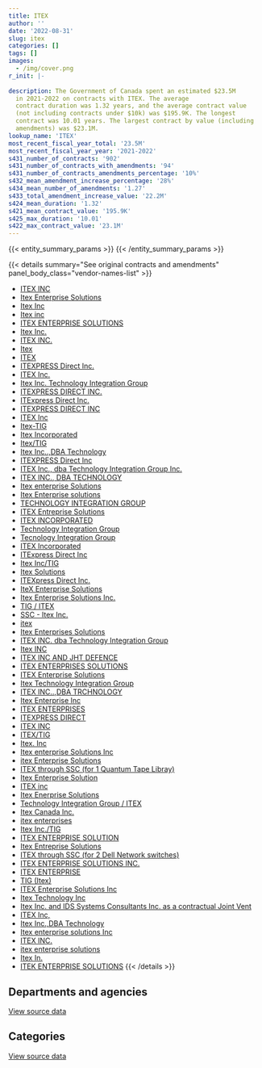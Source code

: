 ```yaml
---
title: ITEX
author: ''
date: '2022-08-31'
slug: itex
categories: []
tags: []
images:
  - /img/cover.png
r_init: |-
  
description: The Government of Canada spent an estimated $23.5M
  in 2021-2022 on contracts with ITEX. The average
  contract duration was 1.32 years, and the average contract value
  (not including contracts under $10k) was $195.9K. The longest
  contract was 10.01 years. The largest contract by value (including
  amendments) was $23.1M.
lookup_name: 'ITEX'
most_recent_fiscal_year_total: '23.5M'
most_recent_fiscal_year_year: '2021-2022'
s431_number_of_contracts: '902'
s431_number_of_contracts_with_amendments: '94'
s431_number_of_contracts_amendments_percentage: '10%'
s432_mean_amendment_increase_percentage: '28%'
s434_mean_number_of_amendments: '1.27'
s433_total_amendment_increase_value: '22.2M'
s424_mean_duration: '1.32'
s421_mean_contract_value: '195.9K'
s425_max_duration: '10.01'
s422_max_contract_value: '23.1M'
---
```


<script src="/rmarkdown-libs/htmlwidgets/htmlwidgets.js"></script>
<link href="/rmarkdown-libs/datatables-css/datatables-crosstalk.css" rel="stylesheet" />
<script src="/rmarkdown-libs/datatables-binding/datatables.js"></script>
<script src="/rmarkdown-libs/jquery/jquery-3.6.0.min.js"></script>
<link href="/rmarkdown-libs/dt-core-bootstrap/css/dataTables.bootstrap.min.css" rel="stylesheet" />
<link href="/rmarkdown-libs/dt-core-bootstrap/css/dataTables.bootstrap.extra.css" rel="stylesheet" />
<script src="/rmarkdown-libs/dt-core-bootstrap/js/jquery.dataTables.min.js"></script>
<script src="/rmarkdown-libs/dt-core-bootstrap/js/dataTables.bootstrap.min.js"></script>
<link href="/rmarkdown-libs/crosstalk/css/crosstalk.min.css" rel="stylesheet" />
<script src="/rmarkdown-libs/crosstalk/js/crosstalk.min.js"></script>
<script src="/rmarkdown-libs/htmlwidgets/htmlwidgets.js"></script>
<link href="/rmarkdown-libs/datatables-css/datatables-crosstalk.css" rel="stylesheet" />
<script src="/rmarkdown-libs/datatables-binding/datatables.js"></script>
<script src="/rmarkdown-libs/jquery/jquery-3.6.0.min.js"></script>
<link href="/rmarkdown-libs/dt-core-bootstrap/css/dataTables.bootstrap.min.css" rel="stylesheet" />
<link href="/rmarkdown-libs/dt-core-bootstrap/css/dataTables.bootstrap.extra.css" rel="stylesheet" />
<script src="/rmarkdown-libs/dt-core-bootstrap/js/jquery.dataTables.min.js"></script>
<script src="/rmarkdown-libs/dt-core-bootstrap/js/dataTables.bootstrap.min.js"></script>
<link href="/rmarkdown-libs/crosstalk/css/crosstalk.min.css" rel="stylesheet" />
<script src="/rmarkdown-libs/crosstalk/js/crosstalk.min.js"></script>

{{< entity_summary_params >}}
{{< /entity_summary_params >}}

{{< details summary="See original contracts and amendments" panel_body_class="vendor-names-list" >}}
- [ITEX INC](https://search.open.canada.ca/en/ct/?sort=contract_value_f%20desc&page=1&search_text=%22ITEX%20INC%22)
- [Itex Enterprise Solutions](https://search.open.canada.ca/en/ct/?sort=contract_value_f%20desc&page=1&search_text=%22Itex%20Enterprise%20Solutions%22)
- [Itex Inc](https://search.open.canada.ca/en/ct/?sort=contract_value_f%20desc&page=1&search_text=%22Itex%20Inc%22)
- [Itex inc](https://search.open.canada.ca/en/ct/?sort=contract_value_f%20desc&page=1&search_text=%22Itex%20inc%22)
- [ITEX ENTERPRISE SOLUTIONS](https://search.open.canada.ca/en/ct/?sort=contract_value_f%20desc&page=1&search_text=%22ITEX%20ENTERPRISE%20SOLUTIONS%22)
- [Itex Inc.](https://search.open.canada.ca/en/ct/?sort=contract_value_f%20desc&page=1&search_text=%22Itex%20Inc.%22)
- [ITEX INC.](https://search.open.canada.ca/en/ct/?sort=contract_value_f%20desc&page=1&search_text=%22ITEX%20INC.%22)
- [Itex](https://search.open.canada.ca/en/ct/?sort=contract_value_f%20desc&page=1&search_text=%22Itex%22)
- [ITEX](https://search.open.canada.ca/en/ct/?sort=contract_value_f%20desc&page=1&search_text=%22ITEX%22)
- [ITEXPRESS Direct Inc.](https://search.open.canada.ca/en/ct/?sort=contract_value_f%20desc&page=1&search_text=%22ITEXPRESS%20Direct%20Inc.%22)
- [ITEX Inc.](https://search.open.canada.ca/en/ct/?sort=contract_value_f%20desc&page=1&search_text=%22ITEX%20Inc.%22)
- [Itex Inc. Technology Integration Group](https://search.open.canada.ca/en/ct/?sort=contract_value_f%20desc&page=1&search_text=%22Itex%20Inc.%20Technology%20Integration%20Group%22)
- [ITEXPRESS DIRECT INC.](https://search.open.canada.ca/en/ct/?sort=contract_value_f%20desc&page=1&search_text=%22ITEXPRESS%20DIRECT%20INC.%22)
- [ITExpress Direct Inc.](https://search.open.canada.ca/en/ct/?sort=contract_value_f%20desc&page=1&search_text=%22ITExpress%20Direct%20Inc.%22)
- [ITEXPRESS DIRECT INC](https://search.open.canada.ca/en/ct/?sort=contract_value_f%20desc&page=1&search_text=%22ITEXPRESS%20DIRECT%20INC%22)
- [ITEX Inc](https://search.open.canada.ca/en/ct/?sort=contract_value_f%20desc&page=1&search_text=%22ITEX%20Inc%22)
- [Itex-TIG](https://search.open.canada.ca/en/ct/?sort=contract_value_f%20desc&page=1&search_text=%22Itex-TIG%22)
- [Itex Incorporated](https://search.open.canada.ca/en/ct/?sort=contract_value_f%20desc&page=1&search_text=%22Itex%20Incorporated%22)
- [Itex/TIG](https://search.open.canada.ca/en/ct/?sort=contract_value_f%20desc&page=1&search_text=%22Itex%2fTIG%22)
- [Itex Inc..,DBA Technology](https://search.open.canada.ca/en/ct/?sort=contract_value_f%20desc&page=1&search_text=%22Itex%20Inc..%2cDBA%20Technology%22)
- [ITEXPRESS Direct Inc](https://search.open.canada.ca/en/ct/?sort=contract_value_f%20desc&page=1&search_text=%22ITEXPRESS%20Direct%20Inc%22)
- [ITEX Inc., dba Technology Integration Group Inc.](https://search.open.canada.ca/en/ct/?sort=contract_value_f%20desc&page=1&search_text=%22ITEX%20Inc.%2c%20dba%20Technology%20Integration%20Group%20Inc.%22)
- [ITEX INC., DBA TECHNOLOGY](https://search.open.canada.ca/en/ct/?sort=contract_value_f%20desc&page=1&search_text=%22ITEX%20INC.%2c%20DBA%20TECHNOLOGY%22)
- [Itex enterprise Solutions](https://search.open.canada.ca/en/ct/?sort=contract_value_f%20desc&page=1&search_text=%22Itex%20enterprise%20Solutions%22)
- [Itex Enterprise solutions](https://search.open.canada.ca/en/ct/?sort=contract_value_f%20desc&page=1&search_text=%22Itex%20Enterprise%20solutions%22)
- [TECHNOLOGY INTEGRATION GROUP](https://search.open.canada.ca/en/ct/?sort=contract_value_f%20desc&page=1&search_text=%22TECHNOLOGY%20INTEGRATION%20GROUP%22)
- [ITEX Entreprise Solutions](https://search.open.canada.ca/en/ct/?sort=contract_value_f%20desc&page=1&search_text=%22ITEX%20Entreprise%20Solutions%22)
- [ITEX INCORPORATED](https://search.open.canada.ca/en/ct/?sort=contract_value_f%20desc&page=1&search_text=%22ITEX%20INCORPORATED%22)
- [Technology Integration Group](https://search.open.canada.ca/en/ct/?sort=contract_value_f%20desc&page=1&search_text=%22Technology%20Integration%20Group%22)
- [Tecnology Integration Group](https://search.open.canada.ca/en/ct/?sort=contract_value_f%20desc&page=1&search_text=%22Tecnology%20Integration%20Group%22)
- [ITEX Incorporated](https://search.open.canada.ca/en/ct/?sort=contract_value_f%20desc&page=1&search_text=%22ITEX%20Incorporated%22)
- [ITExpress Direct Inc](https://search.open.canada.ca/en/ct/?sort=contract_value_f%20desc&page=1&search_text=%22ITExpress%20Direct%20Inc%22)
- [Itex Inc/TIG](https://search.open.canada.ca/en/ct/?sort=contract_value_f%20desc&page=1&search_text=%22Itex%20Inc%2fTIG%22)
- [Itex Solutions](https://search.open.canada.ca/en/ct/?sort=contract_value_f%20desc&page=1&search_text=%22Itex%20Solutions%22)
- [ITEXpress Direct Inc.](https://search.open.canada.ca/en/ct/?sort=contract_value_f%20desc&page=1&search_text=%22ITEXpress%20Direct%20Inc.%22)
- [IteX Enterprise Solutions](https://search.open.canada.ca/en/ct/?sort=contract_value_f%20desc&page=1&search_text=%22IteX%20Enterprise%20Solutions%22)
- [Itex Enterprise Solutions Inc.](https://search.open.canada.ca/en/ct/?sort=contract_value_f%20desc&page=1&search_text=%22Itex%20Enterprise%20Solutions%20Inc.%22)
- [TIG / ITEX](https://search.open.canada.ca/en/ct/?sort=contract_value_f%20desc&page=1&search_text=%22TIG%20%2f%20ITEX%22)
- [SSC - Itex Inc.](https://search.open.canada.ca/en/ct/?sort=contract_value_f%20desc&page=1&search_text=%22SSC%20-%20Itex%20Inc.%22)
- [itex](https://search.open.canada.ca/en/ct/?sort=contract_value_f%20desc&page=1&search_text=%22itex%22)
- [Itex Enterprises Solutions](https://search.open.canada.ca/en/ct/?sort=contract_value_f%20desc&page=1&search_text=%22Itex%20Enterprises%20Solutions%22)
- [ITEX INC. dba Technology Integration Group](https://search.open.canada.ca/en/ct/?sort=contract_value_f%20desc&page=1&search_text=%22ITEX%20INC.%20dba%20Technology%20Integration%20Group%22)
- [Itex INC](https://search.open.canada.ca/en/ct/?sort=contract_value_f%20desc&page=1&search_text=%22Itex%20INC%22)
- [ITEX INC AND JHT DEFENCE](https://search.open.canada.ca/en/ct/?sort=contract_value_f%20desc&page=1&search_text=%22ITEX%20INC%20AND%20JHT%20DEFENCE%22)
- [ITEX ENTERPRISES SOLUTIONS](https://search.open.canada.ca/en/ct/?sort=contract_value_f%20desc&page=1&search_text=%22ITEX%20ENTERPRISES%20SOLUTIONS%22)
- [ITEX Enterprise Solutions](https://search.open.canada.ca/en/ct/?sort=contract_value_f%20desc&page=1&search_text=%22ITEX%20Enterprise%20Solutions%22)
- [Itex Technology Integration Group](https://search.open.canada.ca/en/ct/?sort=contract_value_f%20desc&page=1&search_text=%22Itex%20Technology%20Integration%20Group%22)
- [ITEX INC..,DBA TRCHNOLOGY](https://search.open.canada.ca/en/ct/?sort=contract_value_f%20desc&page=1&search_text=%22ITEX%20INC..%2cDBA%20TRCHNOLOGY%22)
- [Itex Enterprise Inc](https://search.open.canada.ca/en/ct/?sort=contract_value_f%20desc&page=1&search_text=%22Itex%20Enterprise%20Inc%22)
- [ITEX ENTERPRISES](https://search.open.canada.ca/en/ct/?sort=contract_value_f%20desc&page=1&search_text=%22ITEX%20ENTERPRISES%22)
- [ITEXPRESS DIRECT](https://search.open.canada.ca/en/ct/?sort=contract_value_f%20desc&page=1&search_text=%22ITEXPRESS%20DIRECT%22)
- [ITEX INC](https://search.open.canada.ca/en/ct/?sort=contract_value_f%20desc&page=1&search_text=%22ITEX%20%20INC%22)
- [ITEX/TIG](https://search.open.canada.ca/en/ct/?sort=contract_value_f%20desc&page=1&search_text=%22ITEX%2fTIG%22)
- [Itex. Inc](https://search.open.canada.ca/en/ct/?sort=contract_value_f%20desc&page=1&search_text=%22Itex.%20Inc%22)
- [Itex enterprise Solutions Inc](https://search.open.canada.ca/en/ct/?sort=contract_value_f%20desc&page=1&search_text=%22Itex%20enterprise%20Solutions%20Inc%22)
- [itex Enterprise Solutions](https://search.open.canada.ca/en/ct/?sort=contract_value_f%20desc&page=1&search_text=%22itex%20Enterprise%20Solutions%22)
- [ITEX through SSC (for 1 Quantum Tape Libray)](https://search.open.canada.ca/en/ct/?sort=contract_value_f%20desc&page=1&search_text=%22ITEX%20through%20SSC%20%28for%201%20Quantum%20Tape%20Libray%29%22)
- [Itex Enterprise Solution](https://search.open.canada.ca/en/ct/?sort=contract_value_f%20desc&page=1&search_text=%22Itex%20Enterprise%20Solution%22)
- [ITEX inc](https://search.open.canada.ca/en/ct/?sort=contract_value_f%20desc&page=1&search_text=%22ITEX%20inc%22)
- [Itex Enerprise Solutions](https://search.open.canada.ca/en/ct/?sort=contract_value_f%20desc&page=1&search_text=%22Itex%20Enerprise%20Solutions%22)
- [Technology Integration Group / ITEX](https://search.open.canada.ca/en/ct/?sort=contract_value_f%20desc&page=1&search_text=%22Technology%20Integration%20Group%20%2f%20ITEX%22)
- [Itex Canada Inc.](https://search.open.canada.ca/en/ct/?sort=contract_value_f%20desc&page=1&search_text=%22Itex%20Canada%20Inc.%22)
- [itex enterprises](https://search.open.canada.ca/en/ct/?sort=contract_value_f%20desc&page=1&search_text=%22itex%20enterprises%22)
- [Itex Inc./TIG](https://search.open.canada.ca/en/ct/?sort=contract_value_f%20desc&page=1&search_text=%22Itex%20Inc.%2fTIG%22)
- [ITEX ENTERPRISE SOLUTION](https://search.open.canada.ca/en/ct/?sort=contract_value_f%20desc&page=1&search_text=%22ITEX%20ENTERPRISE%20SOLUTION%22)
- [Itex Entreprise Solutions](https://search.open.canada.ca/en/ct/?sort=contract_value_f%20desc&page=1&search_text=%22Itex%20Entreprise%20Solutions%22)
- [ITEX through SSC (for 2 Dell Network switches)](https://search.open.canada.ca/en/ct/?sort=contract_value_f%20desc&page=1&search_text=%22ITEX%20through%20SSC%20%28for%202%20Dell%20Network%20switches%29%22)
- [ITEX ENTERPRISE SOLUTIONS INC.](https://search.open.canada.ca/en/ct/?sort=contract_value_f%20desc&page=1&search_text=%22ITEX%20ENTERPRISE%20SOLUTIONS%20INC.%22)
- [ITEX ENTERPRISE](https://search.open.canada.ca/en/ct/?sort=contract_value_f%20desc&page=1&search_text=%22ITEX%20ENTERPRISE%22)
- [TIG (Itex)](https://search.open.canada.ca/en/ct/?sort=contract_value_f%20desc&page=1&search_text=%22TIG%20%28Itex%29%22)
- [ITEX Enterprise Solutions Inc](https://search.open.canada.ca/en/ct/?sort=contract_value_f%20desc&page=1&search_text=%22ITEX%20Enterprise%20Solutions%20Inc%22)
- [Itex Technology Inc](https://search.open.canada.ca/en/ct/?sort=contract_value_f%20desc&page=1&search_text=%22Itex%20Technology%20Inc%22)
- [Itex Inc. and IDS Systems Consultants Inc. as a contractual Joint Vent](https://search.open.canada.ca/en/ct/?sort=contract_value_f%20desc&page=1&search_text=%22Itex%20Inc.%20and%20IDS%20Systems%20Consultants%20Inc.%20as%20a%20contractual%20Joint%20Vent%22)
- [ITEX Inc,](https://search.open.canada.ca/en/ct/?sort=contract_value_f%20desc&page=1&search_text=%22ITEX%20Inc%2c%22)
- [Itex Inc.,DBA Technology](https://search.open.canada.ca/en/ct/?sort=contract_value_f%20desc&page=1&search_text=%22Itex%20Inc.%2cDBA%20Technology%22)
- [Itex enterprise solutions Inc](https://search.open.canada.ca/en/ct/?sort=contract_value_f%20desc&page=1&search_text=%22Itex%20enterprise%20solutions%20Inc%22)
- [ITEX INC.](https://search.open.canada.ca/en/ct/?sort=contract_value_f%20desc&page=1&search_text=%22ITEX%20%20%20%20INC.%22)
- [itex enterprise solutions](https://search.open.canada.ca/en/ct/?sort=contract_value_f%20desc&page=1&search_text=%22itex%20enterprise%20solutions%22)
- [Itex In.](https://search.open.canada.ca/en/ct/?sort=contract_value_f%20desc&page=1&search_text=%22Itex%20In.%22)
- [ITEK ENTERPRISE SOLUTIONS](https://search.open.canada.ca/en/ct/?sort=contract_value_f%20desc&page=1&search_text=%22ITEK%20ENTERPRISE%20SOLUTIONS%22)
{{< /details >}}

## Departments and agencies

<div id="htmlwidget-1" style="width:100%;height:auto;" class="datatables html-widget"></div>
<script type="application/json" data-for="htmlwidget-1">{"x":{"style":"bootstrap","filter":"none","vertical":false,"data":[["<a href=\"/departments/aafc-aac/\">Agriculture and Agri-Food Canada<\/a>","<a href=\"/departments/aandc-aadnc/\">Crown-Indigenous Relations and Northern Affairs Canada<\/a>","<a href=\"/departments/atssc-scdata/\">Administrative Tribunals Support Service of Canada<\/a>","<a href=\"/departments/cas-satj/\">Courts Administration Service<\/a>","<a href=\"/departments/cbsa-asfc/\">Canada Border Services Agency<\/a>","<a href=\"/departments/cgc-ccg/\">Canadian Grain Commission<\/a>","<a href=\"/departments/cic/\">Immigration, Refugees and Citizenship Canada<\/a>","<a href=\"/departments/cihr-irsc/\">Canadian Institutes of Health Research<\/a>","<a href=\"/departments/cnsc-ccsn/\">Canadian Nuclear Safety Commission<\/a>","<a href=\"/departments/cpc-cpp/\">Civilian Review and Complaints Commission for the RCMP<\/a>","<a href=\"/departments/cra-arc/\">Canada Revenue Agency<\/a>","<a href=\"/departments/csa-asc/\">Canadian Space Agency<\/a>","<a href=\"/departments/csps-efpc/\">Canada School of Public Service<\/a>","<a href=\"/departments/cta-otc/\">Canadian Transportation Agency<\/a>","<a href=\"/departments/dfatd-maecd/\">Global Affairs Canada<\/a>","<a href=\"/departments/dfo-mpo/\">Fisheries and Oceans Canada<\/a>","<a href=\"/departments/dnd-mdn/\">National Defence<\/a>","<a href=\"/departments/ec/\">Environment and Climate Change Canada<\/a>","<a href=\"/departments/esdc-edsc/\">Employment and Social Development Canada<\/a>","<a href=\"/departments/fja-cmf/\">Office of the Commissioner for Federal Judicial Affairs Canada<\/a>","<a href=\"/departments/hc-sc/\">Health Canada<\/a>","<a href=\"/departments/ic/\">Innovation, Science and Economic Development Canada<\/a>","<a href=\"/departments/ijc-cmi/\">International Joint Commission<\/a>","<a href=\"/departments/isc-sac/\">Indigenous Services Canada<\/a>","<a href=\"/departments/lac-bac/\">Library and Archives Canada<\/a>","<a href=\"/departments/mgerc-ceegm/\">Military Grievances External Review Committee<\/a>","<a href=\"/departments/nrc-cnrc/\">National Research Council Canada<\/a>","<a href=\"/departments/nrcan-rncan/\">Natural Resources Canada<\/a>","<a href=\"/departments/nserc-crsng/\">Natural Sciences and Engineering Research Council of Canada<\/a>","<a href=\"/departments/oag-bvg/\">Office of the Auditor General of Canada<\/a>","<a href=\"/departments/ocl-cal/\">Office of the Commissioner of Lobbying of Canada<\/a>","<a href=\"/departments/oic-ci/\">Office of the Information Commissioner of Canada<\/a>","<a href=\"/departments/opc-cpvp/\">Office of the Privacy Commissioner of Canada<\/a>","<a href=\"/departments/osfi-bsif/\">Office of the Superintendent of Financial Institutions Canada<\/a>","<a href=\"/departments/osgg-bsgg/\">Office of the Secretary to the Governor General<\/a>","<a href=\"/departments/pc/\">Parks Canada<\/a>","<a href=\"/departments/pch/\">Canadian Heritage<\/a>","<a href=\"/departments/pco-bcp/\">Privy Council Office<\/a>","<a href=\"/departments/phac-aspc/\">Public Health Agency of Canada<\/a>","<a href=\"/departments/psc-cfp/\">Public Service Commission of Canada<\/a>","<a href=\"/departments/pwgsc-tpsgc/\">Public Services and Procurement Canada<\/a>","<a href=\"/departments/rcmp-grc/\">Royal Canadian Mounted Police<\/a>","<a href=\"/departments/sirc-csars/\">Security Intelligence Review Committee<\/a>","<a href=\"/departments/ssc-spc/\">Shared Services Canada<\/a>","<a href=\"/departments/tbs-sct/\">Treasury Board of Canada Secretariat<\/a>","<a href=\"/departments/tc/\">Transport Canada<\/a>","<a href=\"/departments/wage/\">Department for Women and Gender Equality<\/a>"],[15311.5,130929.04,299565.53,193479.33,28459.57,null,86439.79,28954.14,99818.78,null,295628.98,null,null,null,33487.1,362479.47,11001079.39,23521.35,null,53296.89,28625.02,65580.91,10494.57,null,181617.67,9888.43,31504.4,102981.31,72335.58,537637.29,29313,19115.5,43961.04,1115030.8,8255.05,37031.38,null,null,20420.4,null,null,391986.62,49195.72,21372497.64,115043.77,11890.16,null],[null,122020.67,18212.85,27929.29,66610.71,125193.92,16404.55,37494.37,null,27905.25,183910.02,46196.96,10144.24,null,169926.31,195784.96,10351534.13,null,26102.99,9010.23,null,48188.84,null,null,null,64915.11,14900.52,58621.95,326326.73,11881.66,6065.04,null,122417.31,129095.84,27615.11,60252.43,35739.1,null,null,null,13739.51,89377.83,null,11448962.54,null,null,21866.87],[17967,null,324916.62,117646.21,23072.74,76381.97,14677.53,41504.37,null,null,31871.56,null,938.72,null,40718.11,93198.32,5395452.8,11537.51,71731.46,5109.38,12581.42,67874.56,null,355.88,null,27777.88,6761.58,47054.74,11671.26,28056.74,null,null,47532.36,184485.95,10827.74,161711.95,null,38443.09,null,32.26,null,33083.08,null,14507653.65,null,null,null],[null,null,121397.14,120655.15,10636.05,null,14677.53,37714.16,null,12199.49,10752.1,13081.86,24402.97,17335.02,null,16666.37,7216391.83,12496.12,108471.93,38613.49,5020.36,58537.64,null,18251.67,null,18504.97,null,8921.05,33049.83,192895.54,null,null,31767.97,126269.91,19420.49,84219.8,null,275131.91,null,11741.18,24962.21,77707,null,14711495.64,null,null,null]],"container":"<table class=\"table table-striped table-hover row-border order-column display\">\n  <thead>\n    <tr>\n      <th>Department<\/th>\n      <th>2018-2019<\/th>\n      <th>2019-2020<\/th>\n      <th>2020-2021<\/th>\n      <th>2021-2022<\/th>\n    <\/tr>\n  <\/thead>\n<\/table>","options":{"order":[[4,"desc"]],"pageLength":10,"autoWidth":true,"columnDefs":[{"targets":1,"render":"function(data, type, row, meta) {\n    return type !== 'display' ? data : DTWidget.formatCurrency(data, \"$\", 2, 3, \",\", \".\", true, null);\n  }"},{"targets":2,"render":"function(data, type, row, meta) {\n    return type !== 'display' ? data : DTWidget.formatCurrency(data, \"$\", 2, 3, \",\", \".\", true, null);\n  }"},{"targets":3,"render":"function(data, type, row, meta) {\n    return type !== 'display' ? data : DTWidget.formatCurrency(data, \"$\", 2, 3, \",\", \".\", true, null);\n  }"},{"targets":4,"render":"function(data, type, row, meta) {\n    return type !== 'display' ? data : DTWidget.formatCurrency(data, \"$\", 2, 3, \",\", \".\", true, null);\n  }"},{"width":"16%","targets":[1,2,3,4]},{"className":"dt-right","targets":[1,2,3,4]}],"orderClasses":false}},"evals":["options.columnDefs.0.render","options.columnDefs.1.render","options.columnDefs.2.render","options.columnDefs.3.render"],"jsHooks":[]}</script>
<p class="text-right">
<a href="https://github.com/GoC-Spending/contracts-data/tree/main/data/out/vendors/itex/summary_by_fiscal_year_by_department.csv" class="source-data-link btn btn-link">View source data</a>
</p>

## Categories

<div id="htmlwidget-2" style="width:100%;height:auto;" class="datatables html-widget"></div>
<script type="application/json" data-for="htmlwidget-2">{"x":{"style":"bootstrap","filter":"none","vertical":false,"data":[["<a href=\"/categories/facilities_and_construction/\">Facilities and construction<\/a>","<a href=\"/categories/office_management/\">Office management<\/a>","<a href=\"/categories/defence/\">Defence<\/a>","<a href=\"/categories/professional_services/\">Professional services<\/a>","<a href=\"/categories/information_technology/\">Information technology<\/a>","<a href=\"/categories/industrial_products_and_services/\">Industrial products and services<\/a>","<a href=\"/categories/human_capital/\">Human capital<\/a>"],[80906.25,107086.33,10917008.72,null,25779016.95,9780.76,13058.12],[15065.92,22870.3,10329831.45,1498.95,13472910.17,72171.04,null],[24662.14,null,5370790.66,9473.35,16035247.22,12455.07,null],[20644.63,null,7216391.83,null,16223896.84,12455.07,null]],"container":"<table class=\"table table-striped table-hover row-border order-column display\">\n  <thead>\n    <tr>\n      <th>Category<\/th>\n      <th>2018-2019<\/th>\n      <th>2019-2020<\/th>\n      <th>2020-2021<\/th>\n      <th>2021-2022<\/th>\n    <\/tr>\n  <\/thead>\n<\/table>","options":{"order":[[4,"desc"]],"dom":"t","pageLength":30,"autoWidth":true,"columnDefs":[{"targets":1,"render":"function(data, type, row, meta) {\n    return type !== 'display' ? data : DTWidget.formatCurrency(data, \"$\", 2, 3, \",\", \".\", true, null);\n  }"},{"targets":2,"render":"function(data, type, row, meta) {\n    return type !== 'display' ? data : DTWidget.formatCurrency(data, \"$\", 2, 3, \",\", \".\", true, null);\n  }"},{"targets":3,"render":"function(data, type, row, meta) {\n    return type !== 'display' ? data : DTWidget.formatCurrency(data, \"$\", 2, 3, \",\", \".\", true, null);\n  }"},{"targets":4,"render":"function(data, type, row, meta) {\n    return type !== 'display' ? data : DTWidget.formatCurrency(data, \"$\", 2, 3, \",\", \".\", true, null);\n  }"},{"width":"16%","targets":[1,2,3,4]},{"className":"dt-right","targets":[1,2,3,4]}],"orderClasses":false,"lengthMenu":[10,25,30,50,100]}},"evals":["options.columnDefs.0.render","options.columnDefs.1.render","options.columnDefs.2.render","options.columnDefs.3.render"],"jsHooks":[]}</script>
<p class="text-right">
<a href="https://github.com/GoC-Spending/contracts-data/tree/main/data/out/vendors/itex/summary_by_fiscal_year_by_category.csv" class="source-data-link btn btn-link">View source data</a>
</p>
